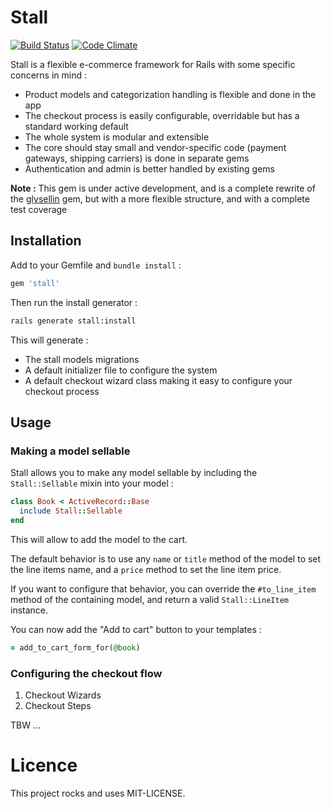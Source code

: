 # Stall

[![Build Status](https://api.travis-ci.org/rails-stall/stall.svg?branch=master)](http://travis-ci.org/rails-stall/stall)
[![Code Climate](https://codeclimate.com/github/rails-stall/stall.svg)](https://codeclimate.com/github/rails-stall/stall)

Stall is a flexible e-commerce framework for Rails with some specific concerns
in mind :

- Product models and categorization handling is flexible and done in the app
- The checkout process is easily configurable, overridable but has a standard working default
- The whole system is modular and extensible
- The core should stay small and vendor-specific code (payment gateways, shipping carriers) is done in separate gems
- Authentication and admin is better handled by existing gems

**Note :** This gem is under active development, and is a complete rewrite of
the [glysellin](https://github.com/glysellin/glysellin) gem, but with a more
flexible structure, and with a complete test coverage

## Installation

Add to your Gemfile and `bundle install` :

```ruby
gem 'stall'
```

Then run the install generator :

```bash
rails generate stall:install
```

This will generate :

- The stall models migrations
- A default initializer file to configure the system
- A default checkout wizard class making it easy to configure your checkout process

## Usage

### Making a model sellable

Stall allows you to make any model sellable by including the `Stall::Sellable`
mixin into your model :

```ruby
class Book < ActiveRecord::Base
  include Stall::Sellable
end
```

This will allow to add the model to the cart.

The default behavior is to use any  `name` or `title` method of the model to set
the line items name, and a `price` method to set the line item price.

If you want to configure that behavior, you can override the `#to_line_item`
method of the containing model, and return a valid `Stall::LineItem` instance.

You can now add the "Add to cart" button to your templates :

```ruby
= add_to_cart_form_for(@book)
```

### Configuring the checkout flow

1. Checkout Wizards
2. Checkout Steps

TBW ...

# Licence

This project rocks and uses MIT-LICENSE.
